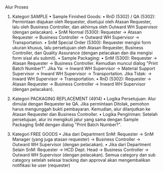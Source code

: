 Alur Proses
1.	Kategori SAMPLE
•	Sample Finished Goods:
•	RnD (5302) / QA (5302): Permintaan diajukan oleh Requester, disetujui oleh Atasan Requester, lalu oleh Business Controller, dan akhirnya oleh Outward WH Supervisor (dengan pelacakan).
•	SnM Normal (5300): Requester → Atasan Requester → Business Controller → Outward WH Supervisor → Transportation.
•	SnM Special Order (5300): Requester mengisi form ukuran khusus, lalu persetujuan oleh Atasan Requester, Business Controller, dan Quality Assurance (dengan pelacakan dan dia mengisi form sisal alu submit).
•	Sample Packaging:
•	SnM (5300): Requester → Atasan Requester → Business Controller. Kemudian muncul dialog "Print Batch Number?". Jika Ya: → Inward WH Supervisor → Material Support Supervisor → Inward WH Supervisor → Transportation. Jika Tidak: → Inward WH Supervisor → Transportation.
•	RnD (5302): Requester → Atasan Requester → Business Controller → Inward WH Supervisor (dengan pelacakan).

2.	Kategori PACKAGING REPLACEMENT (4914)
•	Logika Persetujuan: Alur dimulai dengan Requester ke QA. Jika permintaan Ditolak, pemohon harus mengunggah bukti pembayaran. Kemudian, alur dilanjutkan ke Atasan Requester dan Business Controller.
•	Logika Pengiriman: Setelah persetujuan, alur ini mengikuti jalur yang sama dengan Sample Packaging SnM dengan dialog "Print Batch Number?".
3.	Kategori FREE GOODS
•	Jika dari Department SnM: Requester → SnM Manager (yang juga atasan requester) → Business Controller → Outward WH Supervisor (dengan pelacakan).
•	Jika dari Department Selain SnM: Requester → HCD Dept. Head → Business Controller → Outward WH Supervisor (dengan pelacakan).
Semua category dan sub category setelah selesai tracking dan approval akan mengembalikan notifikasi ke user (requester)
